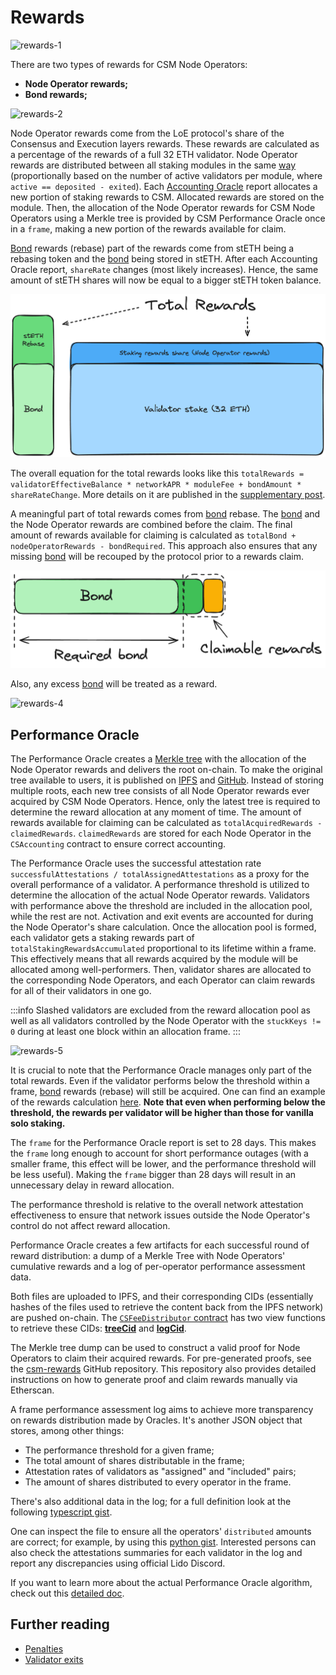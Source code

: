 # Rewards
![rewards-1](../../../static/img/csm/rewards-1.png)

There are two types of rewards for CSM Node Operators:
- **Node Operator rewards;**
- **Bond rewards;**

![rewards-2](../../../static/img/csm/rewards-2.png)

Node Operator rewards come from the LoE protocol's share of the Consensus and Execution layers rewards. These rewards are calculated as a percentage of the rewards of a full 32 ETH validator. Node Operator rewards are distributed between all staking modules in the same [way](/contracts/staking-router#fee-distribution) (proportionally based on the number of active validators per module, where `active == deposited - exited`). Each [Accounting Oracle](/contracts/accounting-oracle.md) report allocates a new portion of staking rewards to CSM. Allocated rewards are stored on the module. Then, the allocation of the Node Operator rewards for CSM Node Operators using a Merkle tree is provided by CSM Performance Oracle once in a `frame`, making a new portion of the rewards available for claim.

[Bond](./join-csm#bond) rewards (rebase) part of the rewards come from stETH being a rebasing token and the [bond](./join-csm#bond) being stored in stETH. After each Accounting Oracle report, `shareRate` changes (most likely increases). Hence, the same amount of stETH shares will now be equal to a bigger stETH token balance.

![rewards-2](../../../static/img/csm/rewards-2-1.png)

The overall equation for the total rewards looks like this `totalRewards = validatorEffectiveBalance * networkAPR * moduleFee + bondAmount * shareRateChange`. More details on it are published in the [supplementary post](https://research.lido.fi/t/bond-and-staking-fee-napkin-math/5999).

A meaningful part of total rewards comes from [bond](./join-csm#bond) rebase. The [bond](./join-csm#bond) and the Node Operator rewards are combined before the claim. The final amount of rewards available for claiming is calculated as `totalBond + nodeOperatorRewards - bondRequired`. This approach also ensures that any missing [bond](./join-csm#bond) will be recouped by the protocol prior to a rewards claim.

![rewards-3](../../../static/img/csm/rewards-3.png)

Also, any excess [bond](./join-csm#bond) will be treated as a reward.

![rewards-4](../../../static/img/csm/rewards-4.png)


## Performance Oracle
The Performance Oracle creates a [Merkle tree](https://en.wikipedia.org/wiki/Merkle_tree) with the allocation of the Node Operator rewards and delivers the root on-chain. To make the original tree available to users, it is published on [IPFS](https://ipfs.tech/) and [GitHub](https://github.com/lidofinance/csm-rewards). Instead of storing multiple roots, each new tree consists of all Node Operator rewards ever acquired by CSM Node Operators. Hence, only the latest tree is required to determine the reward allocation at any moment of time. The amount of rewards available for claiming can be calculated as `totalAcquiredRewards - claimedRewards`. `claimedRewards` are stored for each Node Operator in the `CSAccounting` contract to ensure correct accounting.

The Performance Oracle uses the successful attestation rate `successfulAttestations / totalAssignedAttestations` as a proxy for the overall performance of a validator. A performance threshold is utilized to determine the allocation of the actual Node Operator rewards. Validators with performance above the threshold are included in the allocation pool, while the rest are not. Activation and exit events are accounted for during the Node Operator's share calculation. Once the allocation pool is formed, each validator gets a staking rewards part of `totalStakingRewardsAccumulated` proportional to its lifetime within a frame. This effectively means that all rewards acquired by the module will be allocated among well-performers. Then, validator shares are allocated to the corresponding Node Operators, and each Operator can claim rewards for all of their validators in one go.

:::info
Slashed validators are excluded from the reward allocation pool as well as all validators controlled by the Node Operator with the `stuckKeys != 0` during at least one block within an allocation frame.
:::

![rewards-5](../../../static/img/csm/rewards-5.png)

It is crucial to note that the Performance Oracle manages only part of the total rewards. Even if the validator performs below the threshold within a frame, [bond](./join-csm#bond) rewards (rebase) will still be acquired. One can find an example of the rewards calculation [here](https://docs.google.com/spreadsheets/d/1hLvuOesPVOYHDqO373bdyiKn4_3UXQF1rATbgTrKhWc/edit?usp=sharing). **Note that even when performing below the threshold, the rewards per validator will be higher than those for vanilla solo staking.**

The `frame` for the Performance Oracle report is set to 28 days. This makes the `frame` long enough to account for short performance outages (with a smaller frame, this effect will be lower, and the performance threshold will be less useful). Making the `frame` bigger than 28 days will result in an unnecessary delay in reward allocation.

The performance threshold is relative to the overall network attestation effectiveness to ensure that network issues outside the Node Operator's control do not affect reward allocation.

Performance Oracle creates a few artifacts for each successful round of reward distribution: a dump of a Merkle Tree with Node Operators' cumulative rewards and a log of per-operator performance assessment data.

Both files are uploaded to IPFS, and their corresponding CIDs (essentially hashes of the files used to retrieve the content back from the IPFS network) are pushed on-chain. The [`CSFeeDistributor` contract](/staking-modules/csm/contracts/CSFeeDistributor.md) has two view functions to retrieve these CIDs: [**treeCid**](/staking-modules/csm/contracts/CSFeeDistributor.md#treecid) and [**logCid**](/staking-modules/csm/contracts/CSFeeDistributor.md#logcid).

The Merkle tree dump can be used to construct a valid proof for Node Operators to claim their acquired rewards. For pre-generated proofs, see the [csm-rewards](https://github.com/lidofinance/csm-rewards) GitHub repository. This repository also provides detailed instructions on how to generate proof and claim rewards manually via Etherscan.

A frame performance assessment log aims to achieve more transparency on rewards distribution made by Oracles. It's another JSON object that stores, among other things:

- The performance threshold for a given frame;
- The total amount of shares distributable in the frame;
- Attestation rates of validators as "assigned" and "included" pairs;
- The amount of shares distributed to every operator in the frame.

There's also additional data in the log; for a full definition look at the following [typescript gist](https://github.com/lidofinance/community-staking-module/blob/51e140617e000a92e821f760444245a177d585af/gists/FramePerfLog.ts).

One can inspect the file to ensure all the operators' `distributed` amounts are correct; for example, by using this [python gist](https://github.com/lidofinance/community-staking-module/blob/51e140617e000a92e821f760444245a177d585af/gists/check_frame_log.py). Interested persons can also check the attestations summaries for each validator in the log and report any discrepancies using official Lido Discord.

If you want to learn more about the actual Performance Oracle algorithm, check out this [detailed doc](https://hackmd.io/@lido/BJclaWbi6).

## Further reading

- [Penalties](/staking-modules/csm/penalties.md)
- [Validator exits](/staking-modules/csm/validator-exits.md)
